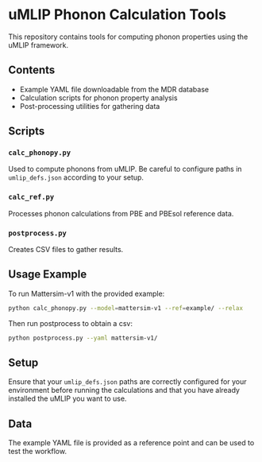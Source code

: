 # uMLIP Phonon Calculation Tools

This repository contains tools for computing phonon properties using the uMLIP framework.

## Contents

- Example YAML file downloadable from the MDR database
- Calculation scripts for phonon property analysis
- Post-processing utilities for gathering data

## Scripts

### `calc_phonopy.py`
Used to compute phonons from uMLIP. Be careful to configure paths in `umlip_defs.json` according to your setup.

### `calc_ref.py`
Processes phonon calculations from PBE and PBEsol reference data.

### `postprocess.py`
Creates CSV files to gather results.

## Usage Example

To run Mattersim-v1 with the provided example:

```bash
python calc_phonopy.py --model=mattersim-v1 --ref=example/ --relax
```

Then run postprocess to obtain a csv:

```bash
python postprocess.py --yaml mattersim-v1/
```

## Setup

Ensure that your `umlip_defs.json` paths are correctly configured for your environment before running the calculations and that you have already installed the uMLIP you want to use.

## Data

The example YAML file is provided as a reference point and can be used to test the workflow.